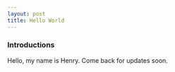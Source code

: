 ```yaml
---
layout: post
title: Hello World
---
```


### Introductions
Hello, my name is Henry. Come back for updates soon.

